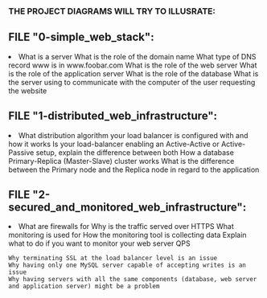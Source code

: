 ### THE PROJECT DIAGRAMS WILL TRY TO ILLUSRATE:

## FILE  "0-simple_web_stack":
<li>   What is a server
    What is the role of the domain name
    What type of DNS record www is in www.foobar.com
    What is the role of the web server
    What is the role of the application server
    What is the role of the database
    What is the server using to communicate with the computer of the user requesting the website </li>
 

## FILE "1-distributed_web_infrastructure":
<li>    What distribution algorithm your load balancer is configured with and how it works
    Is your load-balancer enabling an Active-Active or Active-Passive setup, explain the difference between both
    How a database Primary-Replica (Master-Slave) cluster works
    What is the difference between the Primary node and the Replica node in regard to the application</li>


## FILE "2-secured_and_monitored_web_infrastructure":
<li>    What are firewalls for
    Why is the traffic served over HTTPS
    What monitoring is used for
    How the monitoring tool is collecting data
    Explain what to do if you want to monitor your web server QPS

    Why terminating SSL at the load balancer level is an issue
    Why having only one MySQL server capable of accepting writes is an issue
    Why having servers with all the same components (database, web server and application server) might be a problem
</li>